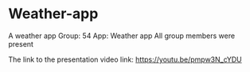 # Weather-app
A weather app
Group: 54
App: Weather app
All group members were present

The link to the presentation video link: https://youtu.be/pmpw3N_cYDU
